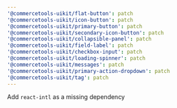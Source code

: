 ```yaml
---
'@commercetools-uikit/flat-button': patch
'@commercetools-uikit/icon-button': patch
'@commercetools-uikit/primary-button': patch
'@commercetools-uikit/secondary-icon-button': patch
'@commercetools-uikit/collapsible-panel': patch
'@commercetools-uikit/field-label': patch
'@commercetools-uikit/checkbox-input': patch
'@commercetools-uikit/loading-spinner': patch
'@commercetools-uikit/messages': patch
'@commercetools-uikit/primary-action-dropdown': patch
'@commercetools-uikit/tag': patch
---
```


Add `react-intl` as a missing dependency
